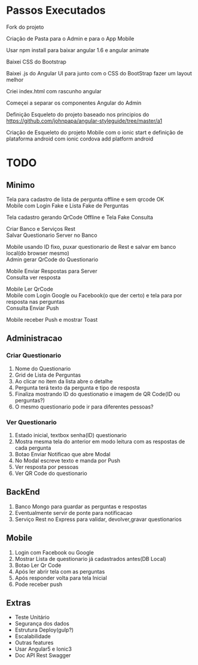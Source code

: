 # Passos Executados

Fork do projeto

Criação de Pasta para o Admin e para o App Mobile

Usar npm install para baixar angular 1.6 e angular animate

Baixei CSS do Bootstrap 

Baixei .js do Angular UI para junto com o CSS do BootStrap fazer um layout melhor

Criei index.html com rascunho angular 

Começei a separar os componentes Angular do Admin

Definição Esqueleto do projeto baseado nos principios do https://github.com/johnpapa/angular-styleguide/tree/master/a1

Criação de Esqueleto do projeto Mobile com o ionic start e definição de plataforma android com ionic cordova add platform android



# TODO

## Minimo
Tela para cadastro de lista de pergunta offline e sem qrcode OK  
Mobile com Login Fake e Lista Fake de Perguntas 

Tela cadastro gerando QrCode Offline e Tela Fake Consulta


Criar Banco e Serviços Rest  
Salvar Questionario Server no Banco

Mobile usando ID fixo, puxar questionario de Rest e salvar em banco local(do browser mesmo)  
Admin gerar QrCode do Questionario

Mobile Enviar Respostas para Server  
Consulta ver resposta

Mobile Ler QrCode  
Mobile com Login Google ou Facebook(o que der certo) e tela para por resposta nas perguntas  
Consulta Enviar Push

Mobile receber Push e mostrar Toast

## Administracao
### Criar Questionario
1. Nome do Questionario
2. Grid de Lista de Perguntas
3. Ao clicar no item da lista abre o detalhe
4. Pergunta terá texto da pergunta e tipo de resposta
5. Finaliza mostrando ID do questionatio e imagem de QR Code(ID ou perguntas?)
6. O mesmo questionario pode ir para diferentes pessoas?
### Ver Questionario
1. Estado inicial, textbox senha(ID) questionario
2. Mostra mesma tela do anterior em modo leitura com as respostas de cada pergunta
3. Botao Enviar Notificao que abre Modal
4. No Modal escreve texto e manda por Push
5. Ver resposta por pessoas
6. Ver QR Code do questionario

## BackEnd
1. Banco Mongo para guardar as perguntas e respostas
2. Eventualmente servir de ponte para notificacao
3. Serviço Rest no Express para validar, devolver,gravar questionarios

## Mobile
1. Login com Facebook ou Google
2. Mostrar Lista de questionario já cadastrados antes(DB Local)
3. Botao Ler Qr Code
4. Após ler abrir tela com as perguntas
5. Após responder volta para tela Inicial
6. Pode receber push


## Extras
* Teste Unitário
* Segurança dos dados
* Estrutura Deploy(gulp?)
* Escalabilidade
* Outras features
* Usar Angular5 e Ionic3
* Doc API Rest Swagger